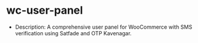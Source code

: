 ﻿# wc-user-panel
 * Description: A comprehensive user panel for WooCommerce with SMS verification using Satfade and OTP Kavenagar.

